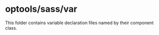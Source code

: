 # optools/sass/var

This folder contains variable declaration files named by their component class.
